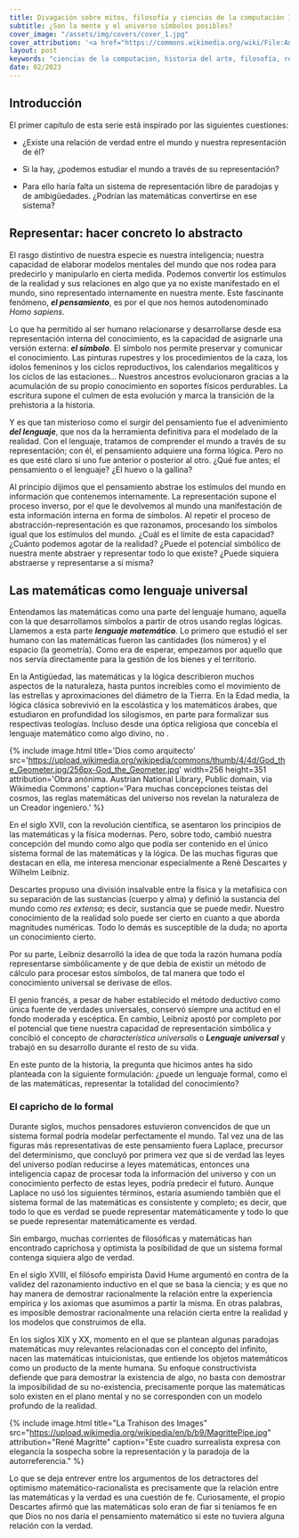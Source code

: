 ```yaml
---
title: Divagación sobre mitos, filosofía y ciencias de la computación I
subtitle: ¿Son la mente y el universo símbolos posibles?
cover_image: "/assets/img/covers/cover_1.jpg"
cover_attribution: '<a href="https://commons.wikimedia.org/wiki/File:Ancientlibraryalex.jpg">"The Great Library of Alexandria"</a>. O. Von Corven, Public domain, via Wikimedia Commons'
layout: post
keywords: "ciencias de la computacion, historia del arte, filosofía, representación, mitos, inteligencia artificial"
date: 02/2023
---
```


## Introducción

El primer capítulo de esta serie está inspirado por las siguientes cuestiones:

* ¿Existe una relación de verdad entre el mundo y nuestra representación de él?
    
* Si la hay, ¿podemos estudiar el mundo a través de su representación?
    
* Para ello haría falta un sistema de representación libre de paradojas y de ambigüedades. ¿Podrían las matemáticas convertirse en ese sistema?
    

## Representar: hacer concreto lo abstracto

El rasgo distintivo de nuestra especie es nuestra inteligencia; nuestra capacidad de elaborar modelos mentales del mundo que nos rodea para predecirlo y manipularlo en cierta medida. Podemos convertir los estímulos de la realidad y sus relaciones en algo que ya no existe manifestado en el mundo, sino representado internamente en nuestra mente. Este fascinante fenómeno, ***el pensamiento***, es por el que nos hemos autodenominado *Homo sapiens*.

Lo que ha permitido al ser humano relacionarse y desarrollarse desde esa representación interna del conocimiento, es la capacidad de asignarle una versión externa: ***el símbolo***. El símbolo nos permite preservar y comunicar el conocimiento. Las pinturas rupestres y los procedimientos de la caza, los ídolos femeninos y los ciclos reproductivos, los calendarios megalíticos y los ciclos de las estaciones... Nuestros ancestros evolucionaron gracias a la acumulación de su propio conocimiento en soportes físicos perdurables. La escritura supone el culmen de esta evolución y marca la transición de la prehistoria a la historia.

Y es que tan misterioso como el surgir del pensamiento fue el advenimiento ***del lenguaje***, que nos da la herramienta definitiva para el modelado de la realidad. Con el lenguaje, tratamos de comprender el mundo a través de su representación; con él, el pensamiento adquiere una forma lógica. Pero no es que esté claro si uno fue anterior o posterior al otro. ¿Qué fue antes; el pensamiento o el lenguaje? ¿El huevo o la gallina?

Al principio dijimos que el pensamiento abstrae los estímulos del mundo en información que contenemos internamente. La representación supone el proceso inverso, por el que le devolvemos al mundo una manifestación de esta información interna en forma de símbolos. Al repetir el proceso de abstracción-representación es que razonamos, procesando los símbolos igual que los estímulos del mundo. ¿Cuál es el límite de esta capacidad? ¿Cuánto podemos agotar de la realidad? ¿Puede el potencial simbólico de nuestra mente abstraer y representar todo lo que existe? ¿Puede siquiera abstraerse y representarse a sí misma?

## Las matemáticas como lenguaje universal

Entendamos las matemáticas como una parte del lenguaje humano, aquella con la que desarrollamos símbolos a partir de otros usando reglas lógicas. Llamemos a esta parte ***lenguaje matemático***. Lo primero que estudió el ser humano con las matemáticas fueron las cantidades (los números) y el espacio (la geometría). Como era de esperar, empezamos por aquello que nos servía directamente para la gestión de los bienes y el territorio.

En la Antigüedad, las matemáticas y la lógica describieron muchos aspectos de la naturaleza, hasta puntos increíbles como el movimiento de las estrellas y aproximaciones del diámetro de la Tierra. En la Edad media, la lógica clásica sobrevivió en la escolástica y los matemáticos árabes, que estudiaron en profundidad los silogismos, en parte para formalizar sus respectivas teologías. Incluso desde una óptica religiosa que concebía el lenguaje matemático como algo divino, no .

{% include image.html title='Dios como arquitecto' src='https://upload.wikimedia.org/wikipedia/commons/thumb/4/4d/God_the_Geometer.jpg/256px-God_the_Geometer.jpg' width=256 height=351 attribution='Obra anónima. Austrian National Library, Public domain, via Wikimedia Commons' caption='Para muchas concepciones teístas del cosmos, las reglas matemáticas del universo nos revelan la naturaleza de un Creador ingeniero.' %}


En el siglo XVII, con la revolución científica, se asentaron los principios de las matemáticas y la física modernas. Pero, sobre todo, cambió nuestra concepción del mundo como algo que podía ser contenido en el único sistema formal de las matemáticas y la lógica. De las muchas figuras que destacan en ella, me interesa mencionar especialmente a René Descartes y Wilhelm Leibniz.

Descartes propuso una división insalvable entre la física y la metafísica con su separación de las sustancias (cuerpo y alma) y definió la sustancia del mundo como *res extensa*; es decir, sustancia que se puede medir. Nuestro conocimiento de la realidad solo puede ser cierto en cuanto a que aborda magnitudes numéricas. Todo lo demás es susceptible de la duda; no aporta un conocimiento cierto.

Por su parte, Leibniz desarrolló la idea de que toda la razón humana podía representarse simbólicamente y de que debía de existir un método de cálculo para procesar estos símbolos, de tal manera que todo el conocimiento universal se derivase de ellos.

El genio francés, a pesar de haber establecido el método deductivo como única fuente de verdades universales, conservó siempre una actitud en el fondo moderada y escéptica. En cambio, Leibniz apostó por completo por el potencial que tiene nuestra capacidad de representación simbólica y concibió el concepto de *characterística universalis* o ***Lenguaje universal*** y trabajó en su desarrollo durante el resto de su vida.

En este punto de la historia, la pregunta que hicimos antes ha sido planteada con la siguiente formulación: ¿puede un lenguaje formal, como el de las matemáticas, representar la totalidad del conocimiento?

### El capricho de lo formal

Durante siglos, muchos pensadores estuvieron convencidos de que un sistema formal podría modelar perfectamente el mundo. Tal vez una de las figuras más representativas de este pensamiento fuera Laplace, precursor del determinismo, que concluyó por primera vez que si de verdad las leyes del universo podían reducirse a leyes matemáticas, entonces una inteligencia capaz de procesar toda la información del universo y con un conocimiento perfecto de estas leyes, podría predecir el futuro. Aunque Laplace no usó los siguientes términos, estaría asumiendo también que el sistema formal de las matemáticas es consistente y completo; es decir, que todo lo que es verdad se puede representar matemáticamente y todo lo que se puede representar matemáticamente es verdad.

Sin embargo, muchas corrientes de filosóficas y matemáticas han encontrado caprichosa y optimista la posibilidad de que un sistema formal contenga siquiera algo de verdad.

En el siglo XVIII, el filósofo empirista David Hume argumentó en contra de la validez del razonamiento inductivo en el que se basa la ciencia; y es que no hay manera de demostrar racionalmente la relación entre la experiencia empírica y los axiomas que asumimos a partir la misma. En otras palabras, es imposible demostrar racionalmente una relación cierta entre la realidad y los modelos que construimos de ella.

En los siglos XIX y XX, momento en el que se plantean algunas paradojas matemáticas muy relevantes relacionadas con el concepto del infinito, nacen las matemáticas intuicionistas, que entiende los objetos matemáticos como un producto de la mente humana. Su enfoque constructivista defiende que para demostrar la existencia de algo, no basta con demostrar la imposibilidad de su no-existencia, precisamente porque las matemáticas solo existen en el plano mental y no se corresponden con un modelo profundo de la realidad.

{% include image.html title="La Trahison des Images" src="https://upload.wikimedia.org/wikipedia/en/b/b9/MagrittePipe.jpg" attribution="René Magritte" caption="Este cuadro surrealista expresa con elegancia la sospecha sobre la representación y la paradoja de la autorreferencia." %}


Lo que se deja entrever entre los argumentos de los detractores del optimismo matemático-racionalista es precisamente que la relación entre las matemáticas y la verdad es una cuestión de fe. Curiosamente, el propio Descartes afirmó que las matemáticas solo eran de fiar si teníamos fe en que Dios no nos daría el pensamiento matemático si este no tuviera alguna relación con la verdad.